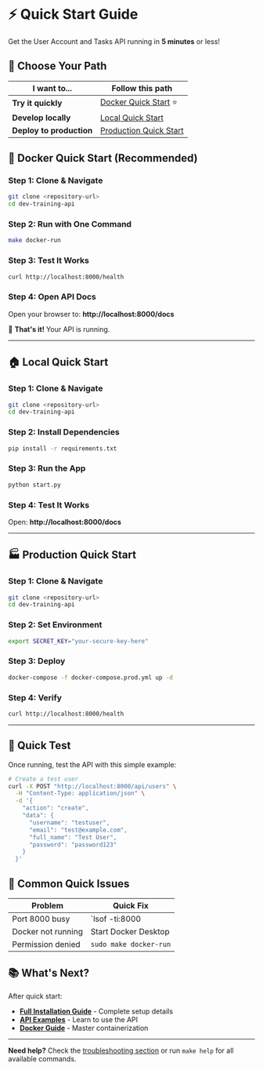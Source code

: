 # ⚡ Quick Start Guide

Get the User Account and Tasks API running in **5 minutes** or less!

## 🎯 **Choose Your Path**

| I want to... | Follow this path |
|--------------|------------------|
| **Try it quickly** | [Docker Quick Start](#docker-quick-start) ⭐ |
| **Develop locally** | [Local Quick Start](#local-quick-start) |
| **Deploy to production** | [Production Quick Start](#production-quick-start) |

## 🐳 **Docker Quick Start (Recommended)**

### **Step 1: Clone & Navigate**
```bash
git clone <repository-url>
cd dev-training-api
```

### **Step 2: Run with One Command**
```bash
make docker-run
```

### **Step 3: Test It Works**
```bash
curl http://localhost:8000/health
```

### **Step 4: Open API Docs**
Open your browser to: **http://localhost:8000/docs**

🎉 **That's it!** Your API is running.

---

## 🏠 **Local Quick Start**

### **Step 1: Clone & Navigate**
```bash
git clone <repository-url>
cd dev-training-api
```

### **Step 2: Install Dependencies**
```bash
pip install -r requirements.txt
```

### **Step 3: Run the App**
```bash
python start.py
```

### **Step 4: Test It Works**
Open: **http://localhost:8000/docs**

---

## 🏭 **Production Quick Start**

### **Step 1: Clone & Navigate**
```bash
git clone <repository-url>
cd dev-training-api
```

### **Step 2: Set Environment**
```bash
export SECRET_KEY="your-secure-key-here"
```

### **Step 3: Deploy**
```bash
docker-compose -f docker-compose.prod.yml up -d
```

### **Step 4: Verify**
```bash
curl http://localhost:8000/health
```

---

## 🧪 **Quick Test**

Once running, test the API with this simple example:

```bash
# Create a test user
curl -X POST "http://localhost:8000/api/users" \
  -H "Content-Type: application/json" \
  -d '{
    "action": "create",
    "data": {
      "username": "testuser",
      "email": "test@example.com",
      "full_name": "Test User",
      "password": "password123"
    }
  }'
```

## 🚨 **Common Quick Issues**

| Problem | Quick Fix |
|---------|-----------|
| Port 8000 busy | `lsof -ti:8000 | xargs kill -9` |
| Docker not running | Start Docker Desktop |
| Permission denied | `sudo make docker-run` |

## 📚 **What's Next?**

After quick start:
- **[Full Installation Guide](README.md)** - Complete setup details
- **[API Examples](examples/basic.md)** - Learn to use the API
- **[Docker Guide](deployment/docker.md)** - Master containerization

---

**Need help?** Check the [troubleshooting section](../troubleshooting/common.md) or run `make help` for all available commands.
